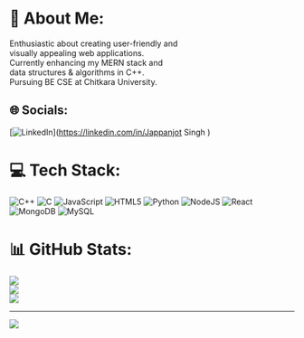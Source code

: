 # 💫 About Me:
Enthusiastic about creating user-friendly and <br>visually appealing web applications. <br>Currently enhancing my MERN stack and <br>data structures & algorithms in C++.<br>Pursuing BE CSE at Chitkara University.


## 🌐 Socials:
[![LinkedIn](https://img.shields.io/badge/LinkedIn-%230077B5.svg?logo=linkedin&logoColor=white)](https://linkedin.com/in/Jappanjot Singh ) 

# 💻 Tech Stack:
![C++](https://img.shields.io/badge/c++-%2300599C.svg?style=plastic&logo=c%2B%2B&logoColor=white) ![C](https://img.shields.io/badge/c-%2300599C.svg?style=plastic&logo=c&logoColor=white) ![JavaScript](https://img.shields.io/badge/javascript-%23323330.svg?style=plastic&logo=javascript&logoColor=%23F7DF1E) ![HTML5](https://img.shields.io/badge/html5-%23E34F26.svg?style=plastic&logo=html5&logoColor=white) ![Python](https://img.shields.io/badge/python-3670A0?style=plastic&logo=python&logoColor=ffdd54) ![NodeJS](https://img.shields.io/badge/node.js-6DA55F?style=plastic&logo=node.js&logoColor=white) ![React](https://img.shields.io/badge/react-%2320232a.svg?style=plastic&logo=react&logoColor=%2361DAFB) ![MongoDB](https://img.shields.io/badge/MongoDB-%234ea94b.svg?style=plastic&logo=mongodb&logoColor=white) ![MySQL](https://img.shields.io/badge/mysql-4479A1.svg?style=plastic&logo=mysql&logoColor=white)
# 📊 GitHub Stats:
![](https://github-readme-stats.vercel.app/api?username=Jappanjot26&theme=dark&hide_border=false&include_all_commits=false&count_private=false)<br/>
![](https://github-readme-streak-stats.herokuapp.com/?user=Jappanjot26&theme=dark&hide_border=false)<br/>
![](https://github-readme-stats.vercel.app/api/top-langs/?username=Jappanjot26&theme=dark&hide_border=false&include_all_commits=false&count_private=false&layout=compact)

---
[![](https://visitcount.itsvg.in/api?id=Jappanjot26&icon=0&color=0)](https://visitcount.itsvg.in)

<!-- Proudly created with GPRM ( https://gprm.itsvg.in ) -->
